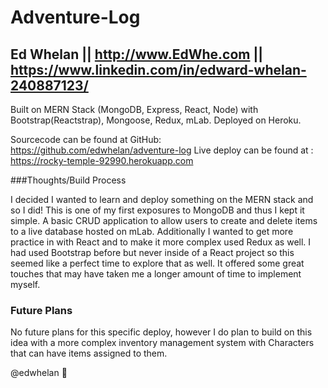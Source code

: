 # Adventure-Log

## Ed Whelan || http://www.EdWhe.com || https://www.linkedin.com/in/edward-whelan-240887123/

Built on MERN Stack (MongoDB, Express, React, Node) with Bootstrap(Reactstrap), Mongoose, Redux, mLab.
Deployed on Heroku.

Sourcecode can be found at GitHub:  https://github.com/edwhelan/adventure-log
Live deploy can be found at : https://rocky-temple-92990.herokuapp.com

###Thoughts/Build Process

I decided I wanted to learn and deploy something on the MERN stack and so I did! This is one of my first exposures to MongoDB and thus I kept it simple. A basic CRUD application to allow users to create and delete items to a live database hosted on mLab. Additionally I wanted to get more practice in with React and to make it more complex used Redux as well. I had used Bootstrap before but never inside of a React project so this seemed like a perfect time to explore that as well. It offered some great touches that may have taken me a longer amount of time to implement myself.

### Future Plans
No future plans for this specific deploy, however I do plan to build on this idea with a more complex inventory management system with Characters that can have items assigned to them.


@edwhelan :rocket: